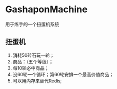 # GashaponMachine
用于练手的一个扭蛋机系统

## 扭蛋机

1. 消耗50砖石玩一轮；
2. 商品：（五个等级）；
3. 每10轮必中商品；
4. 没60轮一个循环；第60轮安排一个最高价值商品；
5. 可以用内存来替代Redis;